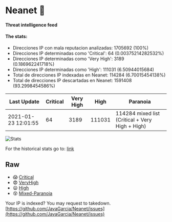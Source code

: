 # Neanet :hocho:
#### Threat intelligence feed
#### The stats:

- Direcciones IP con mala reputacion analizadas: 1705692 (100%)
- Direcciones IP determinadas como 'Critical':  64 (0.00375214282532%)
- Direcciones IP determinadas como 'Very High':  3189 (0.186962241718%)
- Direcciones IP determinadas como 'High':  111031 (6.50944015684)
- Total de direcciones IP indexadas en Neanet:  114284 (6.70015454138%)
- Total de direcciones IP descartadas en Neanet:  1591408 (93.2998454586%)

| Last Update | Critical | Very High | High | Paranoia |
| --- | --- | --- | --- | --- |
| 2021-01-23 12:01:55 | 64 | 3189 | 111031 | 114284 mixed list (Critical + Very High + High)|

![Stats](https://docs.google.com/spreadsheets/d/e/2PACX-1vSnaNMIXVabIpDJjufMlzH7poXnshF3mgd8Is1g9ytUEzVsP5my4Trn8f-xkoLLQ38xpL3HtmUexLo6/pubchart?oid=501124687&format=image)

For the historical stats go to: [link](/stats.csv)
## Raw
- :scream: [Critical](https://raw.githubusercontent.com/JavaGarcia/Neanet/master/blacklists/neanet_critical.txt)
- :fearful: [VeryHigh](https://raw.githubusercontent.com/JavaGarcia/Neanet/master/blacklists/neanet_veryHigh.txtt)
- :frowning: [High](https://raw.githubusercontent.com/JavaGarcia/Neanet/master/blacklists/neanet_high.txt)
- :dizzy_face: [Mixed-Paranoia](https://raw.githubusercontent.com/JavaGarcia/Neanet/master/blacklists/neanet_all.txt)


Your IP is indexed? You may request to takedown. [https://github.com/JavaGarcia/Neanet/issues](https://github.com/JavaGarcia/Neanet/issues)


























































































































































































































































































































































































































































































































































































































































































































































































































































































































































































































































































































































































































































































































































































































































































































































































































































































































































































































































































































































































































































































































































































































































































































































































































































































































































































































































































































































































































































































































































































































































































































































































































































































































































































































































































































































































































































































































































































































































